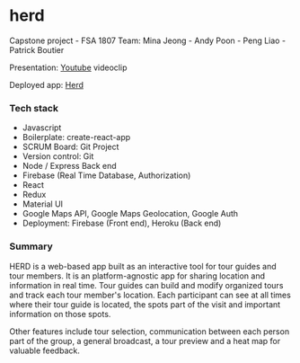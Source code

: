 # herd

Capstone project - FSA 1807
Team: Mina Jeong - Andy Poon - Peng Liao - Patrick Boutier

Presentation: [Youtube](https://www.youtube.com/watch?v=IgOtVFTctvk&list=PLx0iOsdUOUmkPQ6KrQya18cevlXmmAckQ&index=3&t=0s) videoclip

Deployed app: [Herd](https://herd-217719.firebaseapp.com)

### Tech stack

- Javascript
- Boilerplate: create-react-app
- SCRUM Board: Git Project
- Version control: Git
- Node / Express Back end
- Firebase (Real Time Database, Authorization)
- React
- Redux
- Material UI
- Google Maps API, Google Maps Geolocation, Google Auth
- Deployment: Firebase (Front end), Heroku (Back end)

### Summary

HERD is a web-based app built as an interactive tool for tour guides and tour members.
It is an platform-agnostic app for sharing location and information in real time.
Tour guides can build and modify organized tours and track each tour member's location. Each participant can see at all times where their tour guide is located, the spots part of the visit and important
information on those spots.

Other features include tour selection, communication between each person part of the group, a general broadcast, a tour preview and a heat map for valuable feedback.
